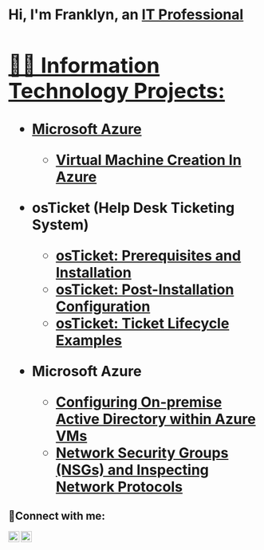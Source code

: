<h1>Hi, I'm Franklyn, an <a href="https://linkedin.com/in/Franklyn">IT Professional

<h2>👨‍💻 Information Technology Projects:</h2>

- <b>Microsoft Azure</b>
  - [Virtual Machine Creation In Azure](https://github.com/franklynvf//virtual-machine)
  

- <b>osTicket (Help Desk Ticketing System)</b>
  - [osTicket: Prerequisites and Installation](https://github.com/franklynvf/osticket-prereqs)
  - [osTicket: Post-Installation Configuration](https://github.com/franklynvf//post-install-config)
  - [osTicket: Ticket Lifecycle Examples](https://github.com/franklynvf//ticket-lifecycle)
- <b>Microsoft Azure</b>
  - [Configuring On-premise Active Directory within Azure VMs](https://github.com/franklynvf//configure-ad)
  - [Network Security Groups (NSGs) and Inspecting Network Protocols](https://github.com/franklynvf//azure-network-protocols)

<h2>🤳Connect with me:</h2>


[<img align="left" alt="Josh | LinkedIn" width="22px" src="https://cdn.jsdelivr.net/npm/simple-icons@v3/icons/linkedin.svg" />][linkedin]
[<img align="left" alt="Josh | Instagram" width="22px" src="https://cdn.jsdelivr.net/npm/simple-icons@v3/icons/instagram.svg" />][instagram]


[instagram]: https://www.instagram.com/Josh
[linkedin]: https://linkedin.com/in/Josh
